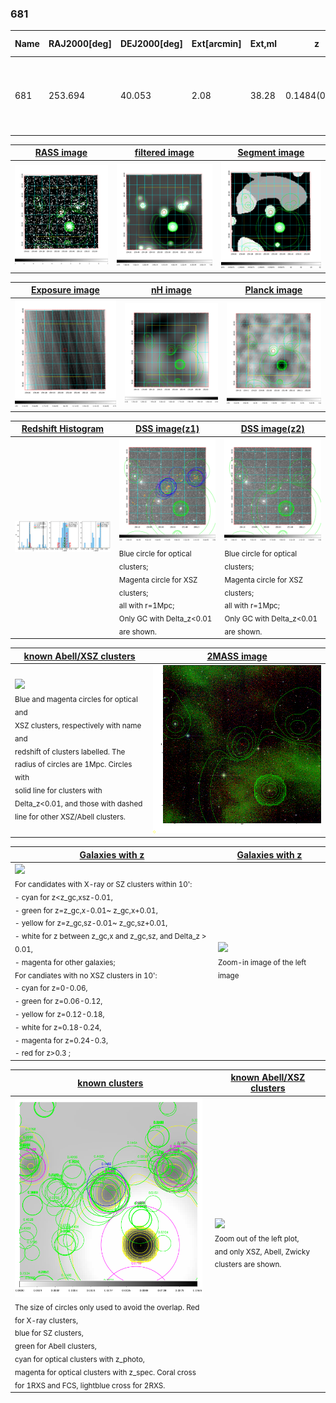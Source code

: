 <div STYLE="page-break-after: always;"></div>

### 681

|Name|RAJ2000[deg]|DEJ2000[deg] |Ext[arcmin]| Ext,ml | z | z_src| C|GC(XSZ,Delta_z<0.01)| GC(OPT,Delta_z<0.01)|GC| R_sig[arcmin] | R500[arcmin] | R500[Mpc]| CRsig[c/s] | CR500[c/s] |L500[1E44 erg/s]|F500[1E-12 erg/s/cm^2]| M500[1E14 Msun]|Tx[keV]|Cnt_sig|Beta|Rc[arcmin]|Comment|Alias|
|---|---|---|---|---|---|------|---|--------|---------|----------|---|---|---|---|---|---|---|---|---|---|---|---|---|---|
|681| 253.694| 40.053| 2.08| 38.28| 0.1484(0.005)| z1, z_xsz| B| F20, SPI, Tar| A, C, N, RM, W| A, C, F20, N, SPI, Tar, W| 5.388| 5.895| 0.917| 0.109(0.029)| 0.111(0.029)| 1.286(0.168)| 2.164(0.283)| 2.53(0.16)| 3.98(0.16)| 60.0| 0.900(-0.112+0.071)| 3.457(-0.613+0.484)| -| t066|

|[RASS image](../image/681/681_img.pdf)|[filtered image](../image/681/681_fil.pdf)|[Segment image](../image/681/681_seg.pdf)|
|-------------------|--------------------|-------------------|
| <img src="../image/681/681_img.png" width="300">  | <img src="../image/681/681_fil.png" width="300">   | <img src="../image/681/681_seg.png" width="300">  |

|[Exposure image](../image/681/681_mex.pdf)| [nH image](../image/681/681_nh.pdf)| [Planck image](../image/681/681_p.pdf)|
|-------------------|--------------------|-------------------|
|<img src="../image/681/681_mex.png" width="300">   | <img src="../image/681/681_nh.png" width="300">    | <img src="../image/681/681_p.png" width="300"> |

|[Redshift Histogram](../image/681/681_zg.pdf) | [DSS image(z1)](../image/681/681_dss_z1.pdf)      |  [DSS image(z2)](../image/681/681_dss_z2.pdf)    |
|-------------------|--------------------|-------------------|
|<img src="../image/681/681_zg.png" width="300"> |<img src="../image/681/681_dss_z1.png" width="300"> <sub><br>Blue circle for optical clusters; <br>Magenta circle for XSZ clusters; <br>all with r=1Mpc; <br>Only GC with Delta_z<0.01 are shown. </sub>| <img src="../image/681/681_dss_z2.png" width="300"><sub><br>Blue circle for optical clusters; <br>Magenta circle for XSZ clusters; <br>all with r=1Mpc; <br>Only GC with Delta_z<0.01 are shown. </sub> |

|[known Abell/XSZ clusters](../image/681/681_m.pdf) | [2MASS image](../image/681/681_2mass.pdf)      |
|-------------------|-------------------|
|<img src=../image/681/681_m.png width="300"> <br><sub>Blue and magenta circles for optical and <br>XSZ clusters, respectively with name and <br>redshift of clusters labelled. The <br>radius of circles are 1Mpc. Circles with <br>solid line for clusters with <br>Delta_z<0.01, and those with dashed <br>line for other XSZ/Abell clusters.        </sub>|<img src="../image/681/681_2mass.png" width="300">  |

|[Galaxies with z](../image/681/681_opt_ned.pdf) |[Galaxies with z](../image/681/681_opt_ned_zoom.pdf) |
|-------------------|-------------------|
| <img src=../image/681/681_opt_ned.png width="300"> <br><sub> For candidates with X-ray or SZ clusters within 10': <br> - cyan for z<z_gc,xsz-0.01, <br> - green for z=z_gc,x-0.01~ z_gc,x+0.01, <br> - yellow for z=z_gc,sz-0.01~ z_gc,sz+0.01, <br> - white for z between z_gc,x and z_gc,sz, and Delta_z > 0.01, <br> - magenta for other galaxies; <br>For candiates with no XSZ clusters in 10': <br> - cyan for z=0-0.06, <br> - green for z=0.06-0.12, <br> - yellow for z=0.12-0.18, <br> - white for z=0.18-0.24, <br> - magenta for z=0.24-0.3, <br> - red for z>0.3 ;  </sub>|<img src=../image/681/681_opt_ned_zoom.png width="300">  <br><sub> Zoom-in image of the left image</sub>|

|[known clusters](../image/681/681_gc.pdf) |[known Abell/XSZ clusters](../image/681/681_gc_large.pdf) |
|-------------------|-------------------|
| <img src=../image/681/681_gc.png width="300"> <br><sub> The size of circles only used to avoid the overlap. Red for X-ray clusters, <br> blue for SZ clusters, <br> green for Abell clusters, <br> cyan for optical clusters with z_photo, <br> magenta for optical clusters with z_spec. Coral cross for 1RXS and FCS, lightblue cross for 2RXS. </sub>|<img src=../image/681/681_gc_large.png width="300"> <br><sub> Zoom out of the left plot, <br> and only XSZ, Abell, Zwicky clusters are shown. </sub> |



